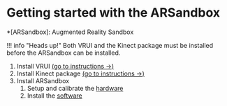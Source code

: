 # Getting started with the ARSandbox

<!-- define abbreviations -->
*[ARSandbox]: Augmented Reality Sandbox

!!! info "Heads up!"
    Both VRUI and the Kinect package must be installed before the ARSandbox can be installed.

1. Install VRUI [(go to instructions $\rightarrow$)](https://vrui-vr.github.io/docs/vrui/installation/)
2. Install Kinect package [(go to instructions $\rightarrow$)](https://vrui-vr.github.io/docs/kinect/installation/)
3. Install ARSandbox
      1. Setup and calibrate the [hardware](./hardware/index.md)
      2. Install the [software](./software/index.md)